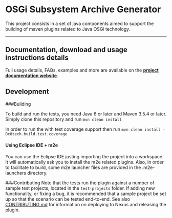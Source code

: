 

OSGi Subsystem Archive Generator 
================================

This project consists in a set of java components aimed to support the building of maven plugins related to Java OSGi technology.    


------------
## Documentation, download and usage instructions details

Full usage details, FAQs, examples and more are available on the
**[project documentation website](http://cvgaviao.github.io/c8tech-tools-maven-library/index.html)**.

## Development


###Building

To build and run the tests, you need Java 8 or later and Maven 3.5.4 or later. 
Simply clone this repository and run `mvn clean install`

In order to run the with test coverage support then run `mvn clean install -Dc8tech.build.test.coverage`

#### Using Eclipse IDE + m2e
You can use the Eclipse IDE justing importing the project into a workspace. It will automatically ask you to install the m2e related plugins.
Also, in order to facilitate to build, some m2e launcher files are provided in the .m2e-launchers directory.

###Contributing
Note that the tests run the plugin against a number of sample test projects, located in the `test-projects` folder.
If adding new functionality, or fixing a bug, it is recommended that a sample project be set up so that the scenario
can be tested end-to-end.
See also [CONTRIBUTING.md](CONTRIBUTING.md) for information on deploying to Nexus and releasing the plugin.

